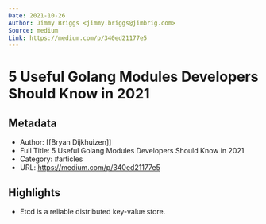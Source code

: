 ```yaml
---
Date: 2021-10-26
Author: Jimmy Briggs <jimmy.briggs@jimbrig.com>
Source: medium
Link: https://medium.com/p/340ed21177e5
---
```

# 5 Useful Golang Modules Developers Should Know in 2021

## Metadata
- Author: [[Bryan Dijkhuizen]]
- Full Title: 5 Useful Golang Modules Developers Should Know in 2021
- Category: #articles
- URL: https://medium.com/p/340ed21177e5

## Highlights
- Etcd is a reliable distributed key-value store.
